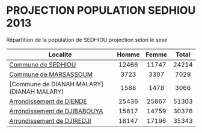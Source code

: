 # PROJECTION POPULATION SEDHIOU 2013
	
Répartition de la population de SEDHIOU projection selon le sexe
	
| Localite  | Homme | Femme | Total |
| --------- |:-----:|:-----:|:-----:|
| [Commune de SEDHIOU](SEDHIOU) | 12466 | 11747 | 24214 |
| [Commune de MARSASSOUM](MARSASSOUM) | 3723 | 3307 | 7029 |
| [Commune de DIANAH MALARY](DIANAH MALARY) | 1588 | 1478 | 3066 |
| [Arrondissement de DIENDE](DIENDE) | 25436 | 25867 | 51303 |
| [Arrondissement de DJIBABOUYA](DJIBABOUYA) | 15617 | 14759 | 30376 |
| [Arrondissement de DJIREDJI](DJIREDJI) | 18147 | 17196 | 35343 |
